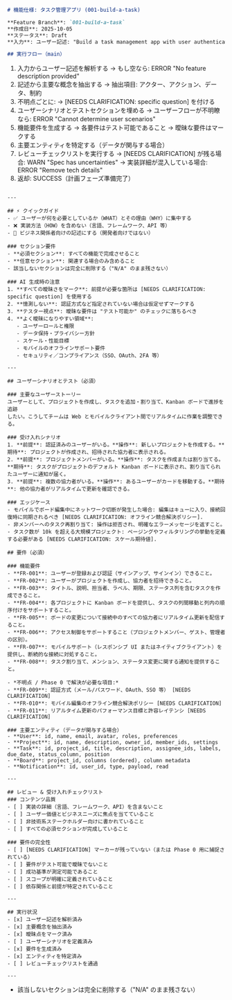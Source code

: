 ```markdown
# 機能仕様: タスク管理アプリ (001-build-a-task)

**Feature Branch**: `001-build-a-task`
**作成日**: 2025-10-05
**ステータス**: Draft
**入力**: ユーザー記述: "Build a task management app with user authentication, real-time collaboration, and mobile support. Users should be able to create projects, assign tasks, and track progress with Kanban boards."

## 実行フロー（main）
```
1. 入力からユーザー記述を解析する
   → もし空なら: ERROR "No feature description provided"
2. 記述から主要な概念を抽出する
   → 抽出項目: アクター、アクション、データ、制約
3. 不明点ごとに:
   → [NEEDS CLARIFICATION: specific question] を付ける
4. ユーザーシナリオとテストセクションを埋める
   → ユーザーフローが不明瞭なら: ERROR "Cannot determine user scenarios"
5. 機能要件を生成する
   → 各要件はテスト可能であること
   → 曖昧な要件はマークする
6. 主要エンティティを特定する（データが関与する場合）
7. レビューチェックリストを実行する
   → [NEEDS CLARIFICATION] が残る場合: WARN "Spec has uncertainties"
   → 実装詳細が混入している場合: ERROR "Remove tech details"
8. 返却: SUCCESS（計画フェーズ準備完了）
```

---

## ⚡ クイックガイド
- ✅ ユーザーが何を必要としているか（WHAT）とその理由（WHY）に集中する
- ❌ 実装方法（HOW）を含めない（言語、フレームワーク、API 等）
- 👥 ビジネス関係者向けの記述にする（開発者向けではない）

### セクション要件
- **必須セクション**: すべての機能で完成させること
- **任意セクション**: 関連する場合のみ含めること
- 該当しないセクションは完全に削除する（"N/A" のまま残さない）

### AI 生成時の注意
1. **すべての曖昧さをマーク**: 前提が必要な箇所は [NEEDS CLARIFICATION: specific question] を使用する
2. **憶測しない**: 認証方式など指定されていない場合は仮定せずマークする
3. **テスター視点**: 曖昧な要件は "テスト可能か" のチェックに落ちるべき
4. **よく曖昧になりやすい領域**:
   - ユーザーロールと権限
   - データ保持・プライバシー方針
   - スケール・性能目標
   - モバイルのオフラインサポート要件
   - セキュリティ／コンプライアンス（SSO、OAuth、2FA 等）

---

## ユーザーシナリオとテスト（必須）

### 主要なユーザーストーリー
ユーザーとして、プロジェクトを作成し、タスクを追加・割り当て、Kanban ボードで進捗を追跡
したい。こうしてチームは Web とモバイルクライアント間でリアルタイムに作業を調整できる。

### 受け入れシナリオ
1. **前提**: 認証済みのユーザーがいる。**操作**: 新しいプロジェクトを作成する。**期待**: プロジェクトが作成され、招待された協力者に表示される。
2. **前提**: プロジェクトメンバーがいる。**操作**: タスクを作成または割り当てる。**期待**: タスクがプロジェクトのデフォルト Kanban ボードに表示され、割り当てられたユーザーに通知が届く。
3. **前提**: 複数の協力者がいる。**操作**: あるユーザーがカードを移動する。**期待**: 他の協力者がリアルタイムで更新を確認できる。

### エッジケース
- モバイルでボード編集中にネットワーク切断が発生した場合: 編集はキューに入り、接続回復時に同期されるべき [NEEDS CLARIFICATION: オフライン競合解決ポリシー].
- 非メンバーへのタスク再割り当て: 操作は拒否され、明確なエラーメッセージを返すこと。
- タスク数が 10k を超える大規模プロジェクト: ページングやフィルタリングの挙動を定義する必要がある [NEEDS CLARIFICATION: スケール期待値].

## 要件（必須）

### 機能要件
- **FR-001**: ユーザーが登録および認証（サインアップ、サインイン）できること。
- **FR-002**: ユーザーがプロジェクトを作成し、協力者を招待できること。
- **FR-003**: タイトル、説明、担当者、ラベル、期限、ステータス列を含むタスクを作成できること。
- **FR-004**: 各プロジェクトに Kanban ボードを提供し、タスクの列間移動と列内の順序付けをサポートすること。
- **FR-005**: ボードの変更について接続中のすべての協力者にリアルタイム更新を配信すること。
- **FR-006**: アクセス制御をサポートすること（プロジェクトメンバー、ゲスト、管理者の区別）。
- **FR-007**: モバイルサポート（レスポンシブ UI またはネイティブクライアント）を提供し、断続的な接続に対処すること。
- **FR-008**: タスク割り当て、メンション、ステータス変更に関する通知を提供すること。

- *不明点 / Phase 0 で解決が必要な項目:*
- **FR-009**: 認証方式（メール/パスワード、OAuth、SSO 等） [NEEDS CLARIFICATION]
- **FR-010**: モバイル編集のオフライン競合解決ポリシー [NEEDS CLARIFICATION]
- **FR-011**: リアルタイム更新のパフォーマンス目標と許容レイテンシ [NEEDS CLARIFICATION]

### 主要エンティティ（データが関与する場合）
- **User**: id, name, email, avatar, roles, preferences
- **Project**: id, name, description, owner_id, member_ids, settings
- **Task**: id, project_id, title, description, assignee_ids, labels, due_date, status_column, position
- **Board**: project_id, columns (ordered), column metadata
- **Notification**: id, user_id, type, payload, read

---

## レビュー & 受け入れチェックリスト
### コンテンツ品質
- [ ] 実装の詳細（言語、フレームワーク、API）を含まないこと
- [ ] ユーザー価値とビジネスニーズに焦点を当てていること
- [ ] 非技術系ステークホルダー向けに書かれていること
- [ ] すべての必須セクションが完成していること

### 要件の完全性
- [ ] [NEEDS CLARIFICATION] マーカーが残っていない（または Phase 0 用に捕捉されている）
- [ ] 要件がテスト可能で曖昧でないこと
- [ ] 成功基準が測定可能であること
- [ ] スコープが明確に定義されていること
- [ ] 依存関係と前提が特定されていること

---

## 実行状況
- [x] ユーザー記述を解析済み
- [x] 主要概念を抽出済み
- [x] 曖昧点をマーク済み
- [ ] ユーザーシナリオを定義済み
- [x] 要件を生成済み
- [x] エンティティを特定済み
- [ ] レビューチェックリストを通過

---

```
- 該当しないセクションは完全に削除する（"N/A" のまま残さない）
